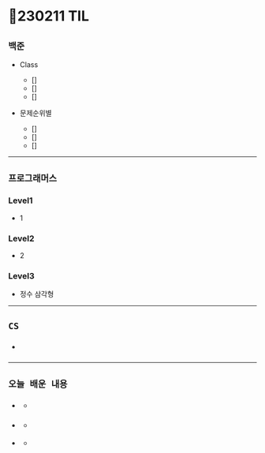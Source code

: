 # 🚩230211 TIL

## **`백준`**

- Class

  - []
  - []
  - []

- 문제순위별
  - []
  - []
  - []

---

## **`프로그래머스`**

### Level1

- 1

### Level2

- 2

### Level3

- 정수 삼각형

---

## **`CS`**

- ###

---

## **`오늘 배운 내용`**

- ###
  -
- ###
  -
- ####
  -
